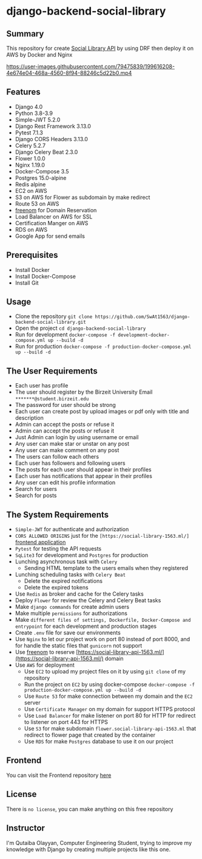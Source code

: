 # django-backend-social-library

## Summary
 This repository for create [Social Library API](https://social-library-api-1563.ml/) by using DRF then deploy it on AWS by Docker and Nginx
 
 

https://user-images.githubusercontent.com/79475839/199616208-4e674e04-468a-4560-8f94-88246c5d22b0.mp4




## Features
- Django 4.0
- Python 3.8-3.9
- Simple-JWT 5.2.0
- Django Rest Framework 3.13.0
- Pytest 7.1.3
- Django CORS Headers 3.13.0
- Celery 5.2.7
- Django Celery Beat 2.3.0
- Flower 1.0.0
- Nginx 1.19.0
- Docker-Compose 3.5
- Postgres 15.0-alpine
- Redis alpine
- EC2 on AWS
- S3 on AWS for Flower as subdomain by make redirect
- Route 53 on AWS
- [freenom](https://my.freenom.com/) for Domain Reservation
- Load Balancer on AWS for SSL
- Certification Manger on AWS
- RDS on AWS
- Google App for send emails

## Prerequisites
- Install Docker
- Install Docker-Compose
- Install Git

## Usage
- Clone the repository `git clone https://github.com/SwAt1563/django-backend-social-library.git`
- Open the project `cd django-backend-social-library`
- Run for development `docker-compose -f development-docker-compose.yml up --build -d`
- Run for production `docker-compose -f production-docker-compose.yml up --build -d`

## The User Requirements
- Each user has profile
- The user should register by the Birzeit University Email `*******@student.birzeit.edu`
- The password for user should be strong
- Each user can create post by upload images or pdf only with title and description
- Admin can accept the posts or refuse it
- Admin can accept the posts or refuse it
- Just Admin can login by using username or email
- Any user can make star or unstar on any post
- Any user can make comment on any post
- The users can follow each others
- Each user has followers and following users
- The posts for each user should appear in their profiles
- Each user has notifications that appear in their profiles
- Any user can edit his profile information
- Search for users
- Search for posts

## The System Requirements
- `Simple-JWT` for authenticate and authorization 
- `CORS ALLOWED ORIGINS` just for the `[https://social-library-1563.ml/]` [frontend application](https://github.com/SwAt1563/django-frontend-social-library)  
- `Pytest` for testing the API requests
- `SqLite3` for development and `Postgres` for production
- Lunching asynchronous task with `Celery`
  - Sending HTML template to the users emails when they registered
- Lunching scheduling tasks with `Celery Beat`
  - Delete the expired notifications
  - Delete the expired tokens
- Use `Redis` as broker and cache for the Celery tasks
- Deploy `Flower` for review the Celery and Celery Beat tasks
- Make `django commands` for create admin users
- Make multiple `permissions` for authorizations
- Make `different files of settings, Dockerfile, Docker-Compose and entrypoint` for each development and production stages
- Create `.env` file for save our environments
- Use `Nginx` to let our project work on port 80 instead of port 8000, and for handle the static files that `gunicorn` not support
- Use [freenom](https://my.freenom.com/) to reserve [https://social-library-api-1563.ml/](https://social-library-api-1563.ml/) domain 
- Use `AWS` for deployment
  - Use `EC2` to upload my project files on it by using `git clone` of my repository
  - Run the project on `EC2` by using docker-compose `docker-compose -f production-docker-compose.yml up --build -d`
  - Use `Route 53` for make connection between my domain and the `EC2` server
  - Use `Certificate Manager` on my domain for support HTTPS protocol 
  - Use `Load Balancer` for make listener on port 80 for HTTP for redirect to listener on port 443 for HTTPS
  - Use `S3` for make subdomain `flower.social-library-api-1563.ml` that redirect to flower page that created by the container 
  - Use `RDS` for make `Postgres` database to use it on our project


## Frontend
You can visit the Frontend repository [here](https://github.com/SwAt1563/django-frontend-social-library)


## License
There is `no license`, you can make anything on this free repository

## Instructor
I'm Qutaiba Olayyan, Computer Engineering Student, trying to improve my knowledge with Django 
by creating multiple projects like this one.
